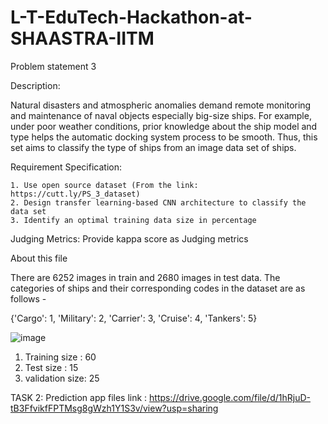 # L-T-EduTech-Hackathon-at-SHAASTRA-IITM

Problem statement 3

Description: 

Natural disasters and atmospheric anomalies demand remote monitoring and maintenance of naval objects especially big-size ships. For example, under poor weather conditions, prior knowledge about the ship model and type helps the automatic docking system process to be smooth. Thus, this set aims to classify the type of ships from an image data set of ships.

Requirement Specification:

    1. Use open source dataset (From the link: https://cutt.ly/PS_3_dataset)
    2. Design transfer learning-based CNN architecture to classify the data set
    3. Identify an optimal training data size in percentage

Judging Metrics: Provide kappa score as Judging metrics


About this file

There are 6252 images in train and 2680 images in test data. The categories of ships and their corresponding codes in the dataset are as follows -

{'Cargo': 1,
'Military': 2,
'Carrier': 3,
'Cruise': 4,
'Tankers': 5}

![image](https://user-images.githubusercontent.com/79403322/212904965-a965a5e6-7c6c-41d9-92fd-327dcdf2a1c4.png)

1. Training size : 60
2. Test size : 15
3. validation size: 25

TASK 2: Prediction app files link : https://drive.google.com/file/d/1hRjuD-tB3FfvikfFPTMsg8gWzh1Y1S3v/view?usp=sharing
